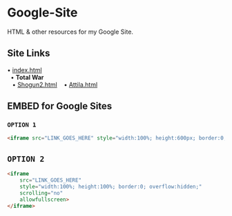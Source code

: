 # Google-Site
HTML &amp; other resources for my Google Site.  

## Site Links  
• [index.html](https://justkaarlo.github.io/JustKaarlo-Google-Site/)  
&nbsp; • **Total War**  
&nbsp;&nbsp; • [Shogun2.html](https://justkaarlo.github.io/JustKaarlo-Google-Site/TotalWar/Shogun2.html)
&nbsp;&nbsp; • [Attila.html](https://justkaarlo.github.io/JustKaarlo-Google-Site/TotalWar/Shogun2.html)

## EMBED for Google Sites
### `OPTION 1`
```html
<iframe src="LINK_GOES_HERE" style="width:100%; height:600px; border:0;" allowfullscreen></iframe>
```

## `OPTION 2`
```html
<iframe
    src="LINK_GOES_HERE"
    style="width:100%; height:100%; border:0; overflow:hidden;"
    scrolling="no"
    allowfullscreen>
</iframe>
```
